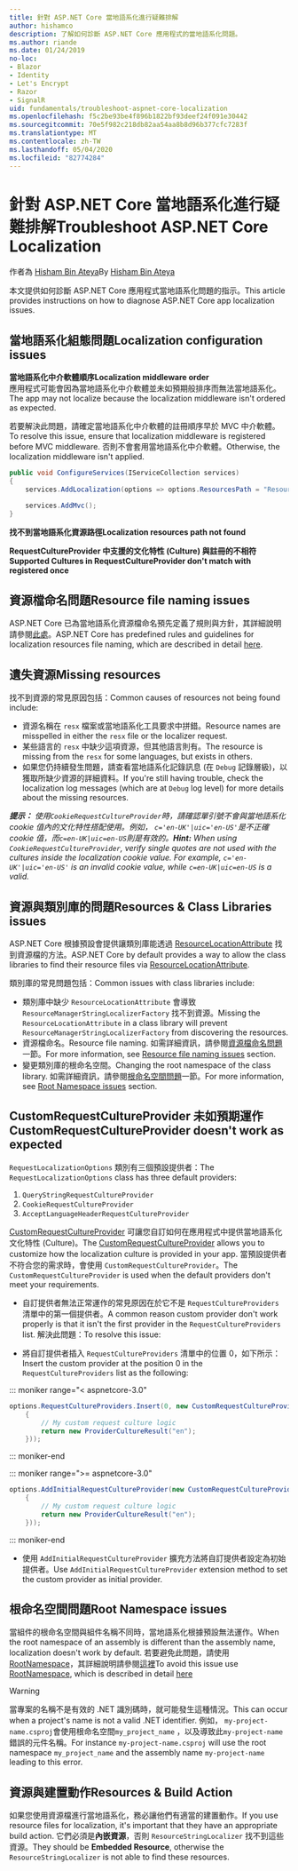 ```yaml
---
title: 針對 ASP.NET Core 當地語系化進行疑難排解
author: hishamco
description: 了解如何診斷 ASP.NET Core 應用程式的當地語系化問題。
ms.author: riande
ms.date: 01/24/2019
no-loc:
- Blazor
- Identity
- Let's Encrypt
- Razor
- SignalR
uid: fundamentals/troubleshoot-aspnet-core-localization
ms.openlocfilehash: f5c2be93be4f896b1822bf93deef24f091e30442
ms.sourcegitcommit: 70e5f982c218db82aa54aa8b8d96b377cfc7283f
ms.translationtype: MT
ms.contentlocale: zh-TW
ms.lasthandoff: 05/04/2020
ms.locfileid: "82774284"
---
```

# <a name="troubleshoot-aspnet-core-localization"></a><span data-ttu-id="c3847-103">針對 ASP.NET Core 當地語系化進行疑難排解</span><span class="sxs-lookup"><span data-stu-id="c3847-103">Troubleshoot ASP.NET Core Localization</span></span>

<span data-ttu-id="c3847-104">作者為 [Hisham Bin Ateya](https://github.com/hishamco)</span><span class="sxs-lookup"><span data-stu-id="c3847-104">By [Hisham Bin Ateya](https://github.com/hishamco)</span></span>

<span data-ttu-id="c3847-105">本文提供如何診斷 ASP.NET Core 應用程式當地語系化問題的指示。</span><span class="sxs-lookup"><span data-stu-id="c3847-105">This article provides instructions on how to diagnose ASP.NET Core app localization issues.</span></span>

## <a name="localization-configuration-issues"></a><span data-ttu-id="c3847-106">當地語系化組態問題</span><span class="sxs-lookup"><span data-stu-id="c3847-106">Localization configuration issues</span></span>

<span data-ttu-id="c3847-107">**當地語系化中介軟體順序**</span><span class="sxs-lookup"><span data-stu-id="c3847-107">**Localization middleware order**</span></span>  
<span data-ttu-id="c3847-108">應用程式可能會因為當地語系化中介軟體並未如預期般排序而無法當地語系化。</span><span class="sxs-lookup"><span data-stu-id="c3847-108">The app may not localize because the localization middleware isn't ordered as expected.</span></span>

<span data-ttu-id="c3847-109">若要解決此問題，請確定當地語系化中介軟體的註冊順序早於 MVC 中介軟體。</span><span class="sxs-lookup"><span data-stu-id="c3847-109">To resolve this issue, ensure that localization middleware is registered before MVC middleware.</span></span> <span data-ttu-id="c3847-110">否則不會套用當地語系化中介軟體。</span><span class="sxs-lookup"><span data-stu-id="c3847-110">Otherwise, the localization middleware isn't applied.</span></span>

```csharp
public void ConfigureServices(IServiceCollection services)
{
    services.AddLocalization(options => options.ResourcesPath = "Resources");

    services.AddMvc();
}
```

<span data-ttu-id="c3847-111">**找不到當地語系化資源路徑**</span><span class="sxs-lookup"><span data-stu-id="c3847-111">**Localization resources path not found**</span></span>

<span data-ttu-id="c3847-112">**RequestCultureProvider 中支援的文化特性 (Culture) 與註冊的不相符**</span><span class="sxs-lookup"><span data-stu-id="c3847-112">**Supported Cultures in RequestCultureProvider don't match with registered once**</span></span>  

## <a name="resource-file-naming-issues"></a><span data-ttu-id="c3847-113">資源檔命名問題</span><span class="sxs-lookup"><span data-stu-id="c3847-113">Resource file naming issues</span></span>

<span data-ttu-id="c3847-114">ASP.NET Core 已為當地語系化資源檔命名預先定義了規則與方針，其詳細說明請參閱[此處](xref:fundamentals/localization?view=aspnetcore-2.2#resource-file-naming)。</span><span class="sxs-lookup"><span data-stu-id="c3847-114">ASP.NET Core has predefined rules and guidelines for localization resources file naming, which are described in detail [here](xref:fundamentals/localization?view=aspnetcore-2.2#resource-file-naming).</span></span>

## <a name="missing-resources"></a><span data-ttu-id="c3847-115">遺失資源</span><span class="sxs-lookup"><span data-stu-id="c3847-115">Missing resources</span></span>

<span data-ttu-id="c3847-116">找不到資源的常見原因包括：</span><span class="sxs-lookup"><span data-stu-id="c3847-116">Common causes of resources not being found include:</span></span>

- <span data-ttu-id="c3847-117">資源名稱在 `resx` 檔案或當地語系化工具要求中拼錯。</span><span class="sxs-lookup"><span data-stu-id="c3847-117">Resource names are misspelled in either the `resx` file or the localizer request.</span></span>
- <span data-ttu-id="c3847-118">某些語言的 `resx` 中缺少這項資源，但其他語言則有。</span><span class="sxs-lookup"><span data-stu-id="c3847-118">The resource is missing from the `resx` for some languages, but exists in others.</span></span>
- <span data-ttu-id="c3847-119">如果您仍持續發生問題，請查看當地語系化記錄訊息 (在 `Debug` 記錄層級)，以獲取所缺少資源的詳細資料。</span><span class="sxs-lookup"><span data-stu-id="c3847-119">If you're still having trouble, check the localization log messages (which are at `Debug` log level) for more details about the missing resources.</span></span>

<span data-ttu-id="c3847-120">_**提示：** 使用`CookieRequestCultureProvider`時，請確認單引號不會與當地語系化 cookie 值內的文化特性搭配使用。例如， `c='en-UK'|uic='en-US'`是不正確 cookie 值，而`c=en-UK|uic=en-US`則是有效的。_</span><span class="sxs-lookup"><span data-stu-id="c3847-120">_**Hint:** When using `CookieRequestCultureProvider`, verify single quotes are not used with the cultures inside the localization cookie value. For example, `c='en-UK'|uic='en-US'` is an invalid cookie value, while `c=en-UK|uic=en-US` is a valid._</span></span>

## <a name="resources--class-libraries-issues"></a><span data-ttu-id="c3847-121">資源與類別庫的問題</span><span class="sxs-lookup"><span data-stu-id="c3847-121">Resources & Class Libraries issues</span></span>

<span data-ttu-id="c3847-122">ASP.NET Core 根據預設會提供讓類別庫能透過 [ResourceLocationAttribute](/dotnet/api/microsoft.extensions.localization.resourcelocationattribute?view=aspnetcore-2.1) 找到資源檔的方法。</span><span class="sxs-lookup"><span data-stu-id="c3847-122">ASP.NET Core by default provides a way to allow the class libraries to find their resource files via [ResourceLocationAttribute](/dotnet/api/microsoft.extensions.localization.resourcelocationattribute?view=aspnetcore-2.1).</span></span>

<span data-ttu-id="c3847-123">類別庫的常見問題包括：</span><span class="sxs-lookup"><span data-stu-id="c3847-123">Common issues with class libraries include:</span></span>
- <span data-ttu-id="c3847-124">類別庫中缺少 `ResourceLocationAttribute` 會導致 `ResourceManagerStringLocalizerFactory` 找不到資源。</span><span class="sxs-lookup"><span data-stu-id="c3847-124">Missing the `ResourceLocationAttribute` in a class library will prevent `ResourceManagerStringLocalizerFactory` from discovering the resources.</span></span>
- <span data-ttu-id="c3847-125">資源檔命名。</span><span class="sxs-lookup"><span data-stu-id="c3847-125">Resource file naming.</span></span> <span data-ttu-id="c3847-126">如需詳細資訊，請參閱[資源檔命名問題](#resource-file-naming-issues)一節。</span><span class="sxs-lookup"><span data-stu-id="c3847-126">For more information, see [Resource file naming issues](#resource-file-naming-issues) section.</span></span>
- <span data-ttu-id="c3847-127">變更類別庫的根命名空間。</span><span class="sxs-lookup"><span data-stu-id="c3847-127">Changing the root namespace of the class library.</span></span> <span data-ttu-id="c3847-128">如需詳細資訊，請參閱[根命名空間問題](#root-namespace-issues)一節。</span><span class="sxs-lookup"><span data-stu-id="c3847-128">For more information, see [Root Namespace issues](#root-namespace-issues) section.</span></span>

## <a name="customrequestcultureprovider-doesnt-work-as-expected"></a><span data-ttu-id="c3847-129">CustomRequestCultureProvider 未如預期運作</span><span class="sxs-lookup"><span data-stu-id="c3847-129">CustomRequestCultureProvider doesn't work as expected</span></span>

<span data-ttu-id="c3847-130">`RequestLocalizationOptions` 類別有三個預設提供者：</span><span class="sxs-lookup"><span data-stu-id="c3847-130">The `RequestLocalizationOptions` class has three default providers:</span></span>

1. `QueryStringRequestCultureProvider`
2. `CookieRequestCultureProvider`
3. `AcceptLanguageHeaderRequestCultureProvider`

<span data-ttu-id="c3847-131">[CustomRequestCultureProvider](/dotnet/api/microsoft.aspnetcore.localization.customrequestcultureprovider?view=aspnetcore-2.1) 可讓您自訂如何在應用程式中提供當地語系化文化特性 (Culture)。</span><span class="sxs-lookup"><span data-stu-id="c3847-131">The [CustomRequestCultureProvider](/dotnet/api/microsoft.aspnetcore.localization.customrequestcultureprovider?view=aspnetcore-2.1) allows you to customize how the localization culture is provided in your app.</span></span> <span data-ttu-id="c3847-132">當預設提供者不符合您的需求時，會使用 `CustomRequestCultureProvider`。</span><span class="sxs-lookup"><span data-stu-id="c3847-132">The `CustomRequestCultureProvider` is used when the default providers don't meet your requirements.</span></span>

- <span data-ttu-id="c3847-133">自訂提供者無法正常運作的常見原因在於它不是 `RequestCultureProviders` 清單中的第一個提供者。</span><span class="sxs-lookup"><span data-stu-id="c3847-133">A common reason custom provider don't work properly is that it isn't the first provider in the `RequestCultureProviders` list.</span></span> <span data-ttu-id="c3847-134">解決此問題：</span><span class="sxs-lookup"><span data-stu-id="c3847-134">To resolve this issue:</span></span>

- <span data-ttu-id="c3847-135">將自訂提供者插入 `RequestCultureProviders` 清單中的位置 0，如下所示：</span><span class="sxs-lookup"><span data-stu-id="c3847-135">Insert the custom provider at the position 0 in the `RequestCultureProviders` list as the following:</span></span>

::: moniker range="< aspnetcore-3.0"
```csharp
options.RequestCultureProviders.Insert(0, new CustomRequestCultureProvider(async context =>
    {
        // My custom request culture logic
        return new ProviderCultureResult("en");
    }));
```
::: moniker-end

::: moniker range=">= aspnetcore-3.0"
```csharp
options.AddInitialRequestCultureProvider(new CustomRequestCultureProvider(async context =>
    {
        // My custom request culture logic
        return new ProviderCultureResult("en");
    }));
```
::: moniker-end

- <span data-ttu-id="c3847-136">使用 `AddInitialRequestCultureProvider` 擴充方法將自訂提供者設定為初始提供者。</span><span class="sxs-lookup"><span data-stu-id="c3847-136">Use `AddInitialRequestCultureProvider` extension method to set the custom provider as initial provider.</span></span>

## <a name="root-namespace-issues"></a><span data-ttu-id="c3847-137">根命名空間問題</span><span class="sxs-lookup"><span data-stu-id="c3847-137">Root Namespace issues</span></span>

<span data-ttu-id="c3847-138">當組件的根命名空間與組件名稱不同時，當地語系化根據預設無法運作。</span><span class="sxs-lookup"><span data-stu-id="c3847-138">When the root namespace of an assembly is different than the assembly name, localization doesn't work by default.</span></span> <span data-ttu-id="c3847-139">若要避免此問題，請使用 [RootNamespace](/dotnet/api/microsoft.extensions.localization.rootnamespaceattribute?view=aspnetcore-2.1)，其詳細說明請參閱[這裡](xref:fundamentals/localization?view=aspnetcore-2.2#resource-file-naming)</span><span class="sxs-lookup"><span data-stu-id="c3847-139">To avoid this issue use [RootNamespace](/dotnet/api/microsoft.extensions.localization.rootnamespaceattribute?view=aspnetcore-2.1), which is described in detail [here](xref:fundamentals/localization?view=aspnetcore-2.2#resource-file-naming)</span></span>

> [!WARNING]
> <span data-ttu-id="c3847-140">當專案的名稱不是有效的 .NET 識別碼時，就可能發生這種情況。</span><span class="sxs-lookup"><span data-stu-id="c3847-140">This can occur when a project's name is not a valid .NET identifier.</span></span> <span data-ttu-id="c3847-141">例如， `my-project-name.csproj`會使用根命名空間`my_project_name` ，以及導致此`my-project-name`錯誤的元件名稱。</span><span class="sxs-lookup"><span data-stu-id="c3847-141">For instance `my-project-name.csproj` will use the root namespace `my_project_name` and the assembly name `my-project-name` leading to this error.</span></span> 

## <a name="resources--build-action"></a><span data-ttu-id="c3847-142">資源與建置動作</span><span class="sxs-lookup"><span data-stu-id="c3847-142">Resources & Build Action</span></span>

<span data-ttu-id="c3847-143">如果您使用資源檔進行當地語系化，務必讓他們有適當的建置動作。</span><span class="sxs-lookup"><span data-stu-id="c3847-143">If you use resource files for localization, it's important that they have an appropriate build action.</span></span> <span data-ttu-id="c3847-144">它們必須是**內嵌資源**，否則 `ResourceStringLocalizer` 找不到這些資源。</span><span class="sxs-lookup"><span data-stu-id="c3847-144">They should be **Embedded Resource**, otherwise the `ResourceStringLocalizer` is not able to find these resources.</span></span>
